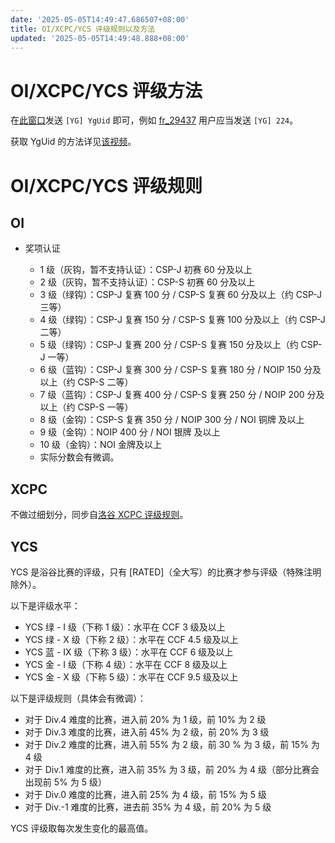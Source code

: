 ```yaml
---
date: '2025-05-05T14:49:47.686507+08:00'
title: OI/XCPC/YCS 评级规则以及方法
updated: '2025-05-05T14:49:48.888+08:00'
---
```

# OI/XCPC/YCS 评级方法

在[此窗口](https://www.luogu.com.cn/chat?uid=1062508)发送 `[YG] YgUid` 即可，例如 [fr\_29437](https://discussforluogu.flarum.cloud/u/224) 用户应当发送 `[YG] 224`。

获取 YgUid 的方法详见[该视频](https://easylink.cc/xazr6l)。

# OI/XCPC/YCS 评级规则

## OI

- 奖项认证
  
  - 1 级（灰钩，暂不支持认证）：CSP-J 初赛 60 分及以上
  - 2 级（灰钩，暂不支持认证）：CSP-S 初赛 60 分及以上
  - 3 级（绿钩）：CSP-J 复赛 100 分 / CSP-S 复赛 60 分及以上（约 CSP-J 三等）
  - 4 级（绿钩）：CSP-J 复赛 150 分 / CSP-S 复赛 100 分及以上（约 CSP-J 二等）
  - 5 级（绿钩）：CSP-J 复赛 200 分 / CSP-S 复赛 150 分及以上（约 CSP-J 一等）
  - 6 级（蓝钩）：CSP-J 复赛 300 分 / CSP-S 复赛 180 分 / NOIP 150 分及以上（约 CSP-S 二等）
  - 7 级（蓝钩）：CSP-J 复赛 400 分 / CSP-S 复赛 250 分 / NOIP 200 分及以上（约 CSP-S 一等）
  - 8 级（金钩）：CSP-S 复赛 350 分 / NOIP 300 分 / NOI 铜牌 及以上
  - 9 级（金钩）：NOIP 400 分 / NOI 银牌 及以上
  - 10 级（金钩）：NOI 金牌及以上
  - 实际分数会有微调。

## XCPC

不做过细划分，同步自[洛谷 XCPC 评级规则](https://www.luogu.com.cn/discuss/1075123)。

## YCS

YCS 是浴谷比赛的评级，只有 [RATED]（全大写）的比赛才参与评级（特殊注明除外）。

以下是评级水平：

- YCS 绿 - I 级（下称 1 级）：水平在 CCF 3 级及以上
- YCS 绿 - X 级（下称 2 级）：水平在 CCF 4.5 级及以上
- YCS 蓝 - IX 级（下称 3 级）：水平在 CCF 6 级及以上
- YCS 金 - I 级（下称 4 级）：水平在 CCF 8 级及以上
- YCS 金 - X 级（下称 5 级）：水平在 CCF 9.5 级及以上

以下是评级规则（具体会有微调）：

- 对于 Div.4 难度的比赛，进入前 20% 为 1 级，前 10% 为 2 级
- 对于 Div.3 难度的比赛，进入前 45% 为 2 级，前 20% 为 3 级
- 对于 Div.2 难度的比赛，进入前 55% 为 2 级，前 30 % 为 3 级，前 15% 为 4 级
- 对于 Div.1 难度的比赛，进入前 35% 为 3 级，前 20% 为 4 级（部分比赛会出现前 5% 为 5 级）
- 对于 Div.0 难度的比赛，进入前 25% 为 4 级，前 15% 为 5 级
- 对于 Div.-1 难度的比赛，进去前 35% 为 4 级，前 20% 为 5 级

YCS 评级取每次发生变化的最高值。

